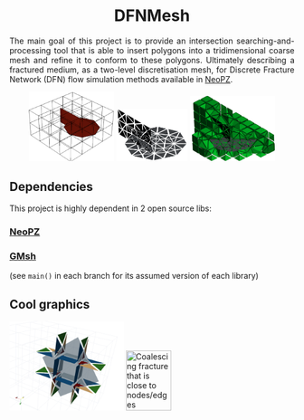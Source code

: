 <h1 align="center">DFNMesh</h1>

<p align="justify">
The main goal of this project is to provide an intersection searching-and-processing tool that is able to insert polygons into a tridimensional coarse mesh and refine it to conform to these polygons. Ultimately describing a fractured medium, as a two-level discretisation mesh, for Discrete Fracture Network (DFN) flow simulation methods available in <a href="https://github.com/labmec/neopz">NeoPZ</a>.
 </p>

<p align="center">
<img src="./documentation/img/octagon-macros.png" title="Fracture planes in coarse mesh" width="30%" height="30%"/>
<img src="./documentation/img/octagon-frac.png" title="Fracture surfaces" width="25%" height="25%" /> 
<img src="./documentation/img/octagon-vol.png" title="Submesh" width="30%" height="30%" />
</p>

## Dependencies
This project is highly dependent in 2 open source libs:
### [NeoPZ](https://github.com/labmec/neopz "NeoPZ repository")
### [GMsh](https://gitlab.onelab.info/gmsh/gmsh "GMsh repository")

(see <code>main()</code> in each branch for its assumed version of each library)

## Cool graphics
<p>
<img src="./documentation/img/colored-refpatterns.png" title="Refinement patterns conforming to fracture surface" width="40%" height="40%"/>
<img src="https://s3.us-west-2.amazonaws.com/secure.notion-static.com/e99a63e7-1b61-4334-b19a-52d0d5120413/2020-06-26_18-11-02.gif?X-Amz-Algorithm=AWS4-HMAC-SHA256&X-Amz-Credential=AKIAT73L2G45O3KS52Y5%2F20200627%2Fus-west-2%2Fs3%2Faws4_request&X-Amz-Date=20200627T194433Z&X-Amz-Expires=86400&X-Amz-Signature=f1dc4ec034c575a9a5f26a9774d01f4894b34f48618e0bdef218a8b65a20658c&X-Amz-SignedHeaders=host" title="Coalescing fracture that is close to nodes/edges" width="40%" height="40%"/>
</p>
